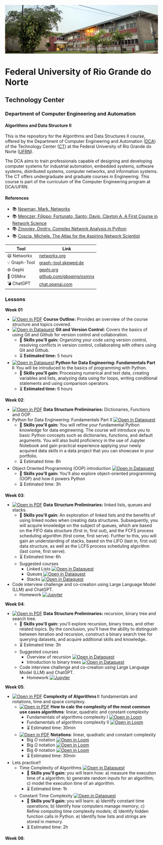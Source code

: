 
<center><img width="800" src="images/ct.jpeg"></center>

# Federal University of Rio Grande do Norte
## Technology Center
### Department of Computer Engineering and Automation 
#### Algorithms and Data Structure II

This is the repository for the Algorithms and Data Structures II course, offered by the Department of Computer Engineering and Automation ([DCA](https://www.dca.ufrn.br)) of the Technology Center ([CT](https://www.ct.ufrn.br/)) at the Federal University of Rio Grande do Norte ([UFRN](https://www.ufrn.br)).

The DCA aims to train professionals capable of designing and developing computer systems for industrial automation, embedded systems, software systems, distributed systems, computer networks, and information systems. The CT offers undergraduate and graduate courses in Engineering. This course is part of the curriculum of the Computer Engineering program at DCA/UFRN.


#### References

- :books: [Newman, Mark. Networks](https://global.oup.com/academic/product/networks-9780198805090?cc=br&lang=en&)
- :books: [Menczer, Filippo; Fortunato, Santo; Davis, Clayton A. A First Course in Network Science](https://www.cambridge.org/us/academic/subjects/physics/statistical-physics/first-course-network-science)
- :books: [Zinoviev, Dmitry. Complex Network Analysis in Python](https://pragprog.com/titles/dzcnapy/complex-network-analysis-in-python/)
- :books: [Coscia, Michele. The Atlas for the Aspiring Network Scientist](https://www.networkatlas.eu/)


| Tool | Link |
|------|------|
| :smiley: Networkx | [networkx.org](https://networkx.org/) |
| :bulb: Graph-Tool | [graph-tool.skewed.de](https://graph-tool.skewed.de/) |
| :gear: Gephi | [gephi.org](https://gephi.org/) |
| :rocket: OSMnx | [github.com/gboeing/osmnx](https://github.com/gboeing/osmnx) |
| :bomb: ChatGPT | [chat.openai.com](https://chat.openai.com/chat) |


### Lessons

**Week 01**
- [![Open in PDF](https://img.shields.io/badge/-PDF-EC1C24?style=flat-square&logo=adobeacrobatreader)](https://github.com/ivanovitchm/datastructure/tree/main/lessons/week_01/Week_01.pdf) **Course Outline:** Provides an overview of the course structure and topics covered.
- [![Open in Dataquest](https://img.shields.io/badge/link-dataquest-green)](https://www.dataquest.io/course/git-and-vcs/) **Git and Version Control:** Covers the basics of using Git and Github for version control and collaboration.
    - :facepunch: **Skills you'll gain:** Organizing your code using version control, resolving conflicts in version control, collaborating with others using Git and Github.
    - :hourglass_flowing_sand: **Estimated time:** 5 hours
- [![Open in Dataquest](https://img.shields.io/badge/link-dataquest-green)](https://www.dataquest.io/course/python-fundamentals-de/) **Python for Data Engineering: Fundamentals Part I:** You will be introduced to the basics of programming with Python.
    - :facepunch: **Skills you'll gain:** Processing numerical and text data, creating variables and lists, analyzing data using for loops, writing conditional statements and using comparison operators.
     - :hourglass_flowing_sand: **Estimated time:** 6 hours

**Week 02**: 
- [![Open in PDF](https://img.shields.io/badge/-PDF-EC1C24?style=flat-square&logo=adobeacrobatreader)](https://github.com/ivanovitchm/datastructure/tree/main/lessons/week_02/week_02.pdf) **Data Structure Preliminaries:** Dictionaries, Functions and OOP.
- Python for Data Engineering: Fundamentals Part II [![Open in Dataquest](https://img.shields.io/badge/link-dataquest-green)](https://www.dataquest.io/course/python-fundamentals-de-ii/)
    - :facepunch: **Skills you'll gain:** You will refine your fundamental Python knowledge for data engineering. The course will introduce you to basic Python concepts such as dictionaries, functions, and default arguments. You will also build proficiency in the use of Jupyter Notebook and gain practical experience applying your newly acquired data skills in a data project that you can showcase in your portfolio.
    - :hourglass_flowing_sand: Estimated time: 8h
- Object Oriented Programming (OOP) introduction [![Open in Dataquest](https://img.shields.io/badge/link-dataquest-green)](https://app.dataquest.io/c/78/m/435/object-oriented-python/1/introduction)
    - :facepunch: **Skills you'll gain:** You’ll also explore object-oriented programming (OOP) and how it powers Python
    - :hourglass_flowing_sand: Estimated time: 3h

**Week 03**: 
- [![Open in PDF](https://img.shields.io/badge/-PDF-EC1C24?style=flat-square&logo=adobeacrobatreader)](https://github.com/ivanovitchm/datastructure/tree/main/lessons/week_03/Week_03.pdf) **Data Structure Preliminaries:** linked lists, queues and stacks.
    - :facepunch: **Skills you'll gain:**  An exploration of linked lists and the benefits of using linked nodes when creating data structures. Subsequently, you will acquire knowledge on the subject of queues, which are based on the FIFO data structure (first in, first out), and the FCFS process scheduling algorithm (first come, first serve). Further to this, you will gain an understanding of stacks, based on the LIFO (last in, first out) data structure, as well as the LCFS process scheduling algorithm (last come, first serve).
    - :hourglass_flowing_sand: Estimated time: 6h
    - Suggested courses
        - Linked Lists [![Open in Dataquest](https://img.shields.io/badge/link-dataquest-green)](https://app.dataquest.io/c/108/m/560)
        - Queues [![Open in Dataquest](https://img.shields.io/badge/link-dataquest-green)](https://app.dataquest.io/c/108/m/561)
        - Stacks [![Open in Dataquest](https://img.shields.io/badge/link-dataquest-green)](https://app.dataquest.io/c/108/m/562)
- Code interview challenge and co-creation using Large Language Model (LLM) and ChatGPT. 
    - Homework  [![Jupyter](https://img.shields.io/badge/-Notebook-191A1B?style=flat-square&logo=jupyter)](https://github.com/ivanovitchm/datastructure/blob/main/lessons/week_03/Code_Interview_Linked_Queue_Stacks.ipynb)

**Week 04**: 
- [![Open in PDF](https://img.shields.io/badge/-PDF-EC1C24?style=flat-square&logo=adobeacrobatreader)](https://github.com/ivanovitchm/datastructure/tree/main/lessons/week_04/week_04.pdf) **Data Structure Preliminaries:** recursion, binary tree and search tree.
    - :facepunch: **Skills you'll gain:**  you'll explore recursion, binary trees, and other related topics. By the conclusion, you'll have the ability to distinguish between iteration and recursion, construct a binary search tree for querying datasets, and acquire additional skills and knowledge..
    - :hourglass_flowing_sand: Estimated time: 3h
    - Suggested courses
        - Overview of recursion [![Open in Dataquest](https://img.shields.io/badge/link-dataquest-green)](https://app.dataquest.io/c/109/m/578)
        - Introduction to binary trees [![Open in Dataquest](https://img.shields.io/badge/link-dataquest-green)](https://app.dataquest.io/c/109/m/579)
    - Code interview challenge and co-creation using Large Language Model (LLM) and ChatGPT. 
        - Homework  [![Jupyter](https://img.shields.io/badge/-Notebook-191A1B?style=flat-square&logo=jupyter)](https://github.com/ivanovitchm/datastructure/blob/main/lessons/week_04/Code_Interview_recursion.ipynb)

**Week 05**:
- [![Open in PDF](https://img.shields.io/badge/PDF-red?logo=adobe-acrobat-reader&logoColor=white)](https://github.com/ivanovitchm/datastructure/tree/main/lessons//week_05/Complexity_of_Algorithms_Part_I.pdf) **Complexity of Algorithms I:** fundamentals and notations, time and space complexy.
    - [![Open in PDF](https://img.shields.io/badge/-PDF-EC1C24?style=flat-square&logo=adobeacrobatreader)](https://github.com/ivanovitchm/datastructure/blob/main/lessons/week_05/Exercise_Complexity_of_Algorithms_Part_I.pdf)  **How to calc the complexity of the most common use cases algorithms**: linear, quadratic and constant complexity 
        - Fundamentals of algorithms complexity I [![Open in Loom](https://img.shields.io/badge/-Video-83DA77?style=flat-square&logo=loom)](https://www.loom.com/share/7e98eecbee0e48c1b94df1a3d1d16272)
        - Fundamentals of algorithms complexity II [![Open in Loom](https://img.shields.io/badge/-Video-83DA77?style=flat-square&logo=loom)](https://www.loom.com/share/ff26959483f340a38a6083e20979b0b3)
        - :hourglass_flowing_sand: Estimated time: 30min
    - [![Open in PDF](https://img.shields.io/badge/-PDF-EC1C24?style=flat-square&logo=adobeacrobatreader)](https://github.com/ivanovitchm/datastructure/blob/main/lessons/week_05/Notations.pdf)  **Notations**: linear, quadratic and constant complexity
        - Big $O$ notation [![Open in Loom](https://img.shields.io/badge/-Video-83DA77?style=flat-square&logo=loom)](https://www.loom.com/share/d2353c742cdd473d9e301b7e5d09adcc)
        - Big $\Omega$ notation [![Open in Loom](https://img.shields.io/badge/-Video-83DA77?style=flat-square&logo=loom)](https://www.loom.com/share/4d26d820ccb8415986ed74b5ee192a90)
        - Big $\Theta$ notation [![Open in Loom](https://img.shields.io/badge/-Video-83DA77?style=flat-square&logo=loom)](https://www.loom.com/share/bf386884b89545e79323cfe773d21070)
        - :hourglass_flowing_sand: Estimated time: 30min
- Lets practice!!
    - Time Complexity of Algorithms [![Open in Dataquest](https://img.shields.io/badge/link-dataquest-green)](https://app.dataquest.io/c/86/m/476)
        - :facepunch: **Skills you'll gain:**  you will learn how: a) measure the execution time of a algorithm; b) generate random inputs for an algorithm; c) model the execution time of an algorithm.
        - :hourglass_flowing_sand: Estimated time: 1h
    - Constant Time Complexity [![Open in Dataquest](https://img.shields.io/badge/link-dataquest-green)](https://app.dataquest.io/c/86/m/477)
        - :facepunch: **Skills you'll gain:** you will learn: a) Identify constant time operations; b) Identify how computers manage memory; c) Refine computing time complexity models; d) Identify hidden function calls in Python. e) Identify how lists and strings are stored in memory.
        - :hourglass_flowing_sand: Estimated time: 2h

**Week 06**: